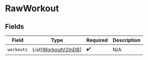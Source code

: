 # RawWorkout


## Fields

| Field                                                       | Type                                                        | Required                                                    | Description                                                 |
| ----------------------------------------------------------- | ----------------------------------------------------------- | ----------------------------------------------------------- | ----------------------------------------------------------- |
| `workouts`                                                  | List[[WorkoutV2InDB](../../models/shared/workoutv2indb.md)] | :heavy_check_mark:                                          | N/A                                                         |